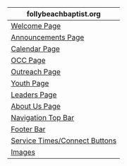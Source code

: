 
<div align="center">
  
| follybeachbaptist.org                                    |
|--------------------------------------------------|
| [Welcome Page](index.md)                         |
| [Announcements Page]( /_pages/announcements.md/)                         |
| [Calendar Page]( /_pages/calendar.md/)           |  
| [OCC Page]( /_pages/OCC.md/)           |
| [Outreach Page]( /_pages/outreach.md/)           |
| [Youth Page]( /_pages/youth.md/)                 |
| [Leaders Page]( /_pages/ourleaders.md/)
| [About Us Page]( /_pages/aboutus.md/)
| [Navigation Top Bar]( _data/navigation.yml)      |
| [Footer Bar]( _includes/footer.html)             |
| [Service Times/Connect Buttons]( _data/authors.yml) |
| [Images]( /assets/images/)                       |

</div>
